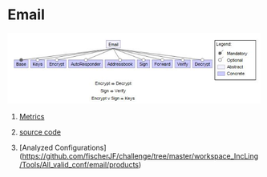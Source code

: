 # Email

![image](https://raw.githubusercontent.com/fischerJF/challenge/master/featureModel/Email.JPG)

1. [Metrics](https://github.com/fischerJF/challenge/blob/master/metrics/Email.csv)
 
2. [source code](https://github.com/fischerJF/challenge/tree/master/workspace_IncLing/email)

3. [Analyzed Configurations] (https://github.com/fischerJF/challenge/tree/master/workspace_IncLing/Tools/All_valid_conf/email/products)
